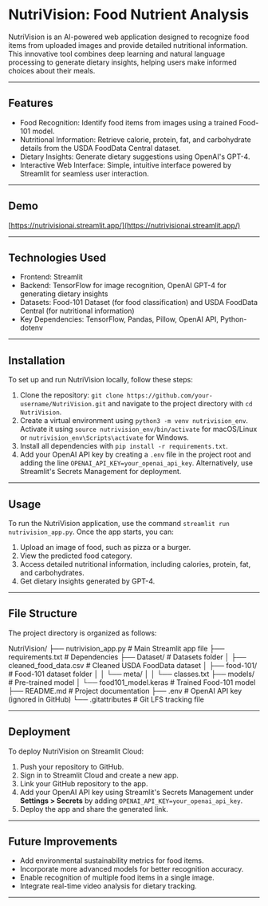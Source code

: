 # **NutriVision: Food Nutrient Analysis**

NutriVision is an AI-powered web application designed to recognize food items from uploaded images and provide detailed nutritional information. This innovative tool combines deep learning and natural language processing to generate dietary insights, helping users make informed choices about their meals.

---

## **Features**

- Food Recognition: Identify food items from images using a trained Food-101 model.
- Nutritional Information: Retrieve calorie, protein, fat, and carbohydrate details from the USDA FoodData Central dataset.
- Dietary Insights: Generate dietary suggestions using OpenAI's GPT-4.
- Interactive Web Interface: Simple, intuitive interface powered by Streamlit for seamless user interaction.

---

## **Demo**

[https://nutrivisionai.streamlit.app/](https://nutrivisionai.streamlit.app/)

---

## **Technologies Used**

- Frontend: Streamlit
- Backend: TensorFlow for image recognition, OpenAI GPT-4 for generating dietary insights
- Datasets: Food-101 Dataset (for food classification) and USDA FoodData Central (for nutritional information)
- Key Dependencies: TensorFlow, Pandas, Pillow, OpenAI API, Python-dotenv

---

## **Installation**

To set up and run NutriVision locally, follow these steps:

1. Clone the repository: `git clone https://github.com/your-username/NutriVision.git` and navigate to the project directory with `cd NutriVision`.
2. Create a virtual environment using `python3 -m venv nutrivision_env`. Activate it using `source nutrivision_env/bin/activate` for macOS/Linux or `nutrivision_env\Scripts\activate` for Windows.
3. Install all dependencies with `pip install -r requirements.txt`.
4. Add your OpenAI API key by creating a `.env` file in the project root and adding the line `OPENAI_API_KEY=your_openai_api_key`. Alternatively, use Streamlit's Secrets Management for deployment.

---

## **Usage**

To run the NutriVision application, use the command `streamlit run nutrivision_app.py`. Once the app starts, you can:

1. Upload an image of food, such as pizza or a burger.
2. View the predicted food category.
3. Access detailed nutritional information, including calories, protein, fat, and carbohydrates.
4. Get dietary insights generated by GPT-4.

---

## **File Structure**

The project directory is organized as follows:

NutriVision/ ├── nutrivision_app.py # Main Streamlit app file ├── requirements.txt # Dependencies ├── Dataset/ # Datasets folder │ ├── cleaned_food_data.csv # Cleaned USDA FoodData dataset │ ├── food-101/ # Food-101 dataset folder │ │ └── meta/ │ │ └── classes.txt ├── models/ # Pre-trained model │ └── food101_model.keras # Trained Food-101 model ├── README.md # Project documentation ├── .env # OpenAI API key (ignored in GitHub) └── .gitattributes # Git LFS tracking file

---

## **Deployment**

To deploy NutriVision on Streamlit Cloud:

1. Push your repository to GitHub.
2. Sign in to Streamlit Cloud and create a new app.
3. Link your GitHub repository to the app.
4. Add your OpenAI API key using Streamlit's Secrets Management under **Settings > Secrets** by adding `OPENAI_API_KEY=your_openai_api_key`.
5. Deploy the app and share the generated link.

---

## **Future Improvements**

- Add environmental sustainability metrics for food items.
- Incorporate more advanced models for better recognition accuracy.
- Enable recognition of multiple food items in a single image.
- Integrate real-time video analysis for dietary tracking.

---